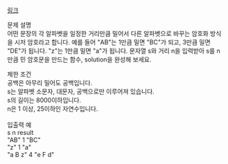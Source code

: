 <a href="https://programmers.co.kr/learn/courses/30/lessons/12926">링크</a><br>

문제 설명<br>
어떤 문장의 각 알파벳을 일정한 거리만큼 밀어서 다른 알파벳으로 바꾸는 암호화 방식을 시저 암호라고 합니다. 예를 들어 "AB"는 1만큼 밀면 "BC"가 되고, 3만큼 밀면 "DE"가 됩니다. "z"는 1만큼 밀면 "a"가 됩니다. 문자열 s와 거리 n을 입력받아 s를 n만큼 민 암호문을 만드는 함수, solution을 완성해 보세요.<br>

제한 조건<br>
공백은 아무리 밀어도 공백입니다.<br>
s는 알파벳 소문자, 대문자, 공백으로만 이루어져 있습니다.<br>
s의 길이는 8000이하입니다.<br>
n은 1 이상, 25이하인 자연수입니다.<br>
<br>
입출력 예<br>
s n result<br>
"AB" 1 "BC"<br>
"z" 1 "a"<br>
"a B z" 4 "e F d"<br>
